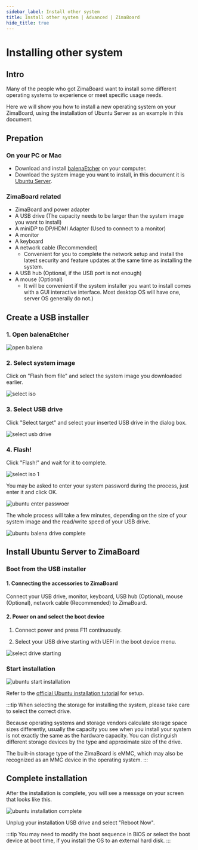 ```yaml
---
sidebar_label: Install other system
title: Install other system | Advanced | ZimaBoard
hide_title: true
---
```


# Installing other system

## Intro

Many of the people who got ZimaBoard want to install some different operating systems to experience or meet specific usage needs.

Here we will show you how to install a new operating system on your ZimaBoard, using the installation of Ubuntu Server as an example in this document.

## Prepation

### On your PC or Mac

- Download and install [balenaEtcher](https://www.balena.io/etcher/) on your computer. 
- Download the system image you want to install, in this document it is [Ubuntu Server](https://ubuntu.com/download/server).

### ZimaBoard related

- ZimaBoard and power adapter
- A USB drive (The capacity needs to be larger than the system image you want to install)
- A miniDP to DP/HDMI Adapter (Used to connect to a monitor)
- A monitor
- A keyboard
- A network cable (Recommended)
  - Convenient for you to complete the network setup and install the latest security and feature updates at the same time as installing the system.
- A USB hub (Optional, if the USB port is not enough)
- A mouse (Optional)
  - It will be convenient if the system installer you want to install comes with a GUI interactive interface. Most desktop OS will have one, server OS generally do not.)

  
## Create a USB installer

### 1. Open balenaEtcher

<p><img
  src={require('./images/ubuntu-open-balena.png').default}
  alt="open balena"
  style={{
    maxWidth: '80%',
    display: 'block',
    margin: 'auto'
    }}
/></p>

### 2. Select system image

Click on "Flash from file" and select the system image you downloaded earlier.

<p><img
  src={require('./images/ubuntu-select-iso.png').default}
  alt="select iso"
  style={{
    maxWidth: '80%',
    display: 'block',
    margin: 'auto'
    }}
/></p>

### 3. Select USB drive

Click "Select target" and select your inserted USB drive in the dialog box.

<p><img
  src={require('./images/ubuntu-select-usb-drive.png').default}
  alt="select usb drive"
  style={{
    maxWidth: '80%',
    display: 'block',
    margin: 'auto'
    }}
/></p>

### 4. Flash!

Click "Flash!" and wait for it to complete.

<p><img
  src={require('./images/ubuntu-select-iso-1.png').default}
  alt="select iso 1"
  style={{
    maxWidth: '80%',
    display: 'block',
    margin: 'auto'
    }}
/></p>

You may be asked to enter your system password during the process, just enter it and click OK.

<p><img
  src={require('./images/ubuntu-enter-passwoer.png').default}
  alt="ubuntu enter passwoer"
  style={{
    maxWidth: '80%',
    display: 'block',
    margin: 'auto'
    }}
/></p>

The whole process will take a few minutes, depending on the size of your system image and the read/write speed of your USB drive.

<p><img
  src={require('./images/ubuntu-balena-drive-complete.png').default}
  alt="ubuntu balena drive complete"
  style={{
    maxWidth: '80%',
    display: 'block',
    margin: 'auto'
    }}
/></p>

## Install Ubuntu Server to ZimaBoard

### Boot from the USB installer

#### 1. Connecting the accessories to ZimaBoard
Connect your USB drive, monitor, keyboard, USB hub (Optional), mouse (Optional), network cable (Recommended) to ZimaBoard.

#### 2. Power on and select the boot device
1. Connect power and press F11 continuously.

2. Select your USB drive starting with UEFI in the boot device menu.

<p><img
  src={require('./images/ubuntu-select-drive-starting.jpeg').default}
  alt="select drive starting"
  style={{
    maxWidth: '80%',
    display: 'block',
    margin: 'auto'
    }}
/></p>

### Start installation

<p><img
  src={require('./images/ubuntu-start-installation.png').default}
  alt="ubuntu start installation"
  style={{
    maxWidth: '80%',
    display: 'block',
    margin: 'auto'
    }}
/></p>

Refer to the [official Ubuntu installation tutorial](https://ubuntu.com/tutorials/install-ubuntu-server#3-boot-from-install-media) for setup.

:::tip
When selecting the storage for installing the system, please take care to select the correct drive.

Because operating systems and storage vendors calculate storage space sizes differently, usually the capacity you see when you install your system is not exactly the same as the hardware capacity. You can distinguish different storage devices by the type and approximate size of the drive.

The built-in storage type of the ZimaBoard is eMMC, which may also be recognized as an MMC device in the operating system.
:::


## Complete installation

After the installation is complete, you will see a message on your screen that looks like this.

<p><img
  src={require('./images/ubuntu-installation-complete.png').default}
  alt="ubuntu installation complete"
  style={{
    maxWidth: '80%',
    display: 'block',
    margin: 'auto'
    }}
/></p>

Unplug your installation USB drive and select "Reboot Now".

:::tip
You may need to modify the boot sequence in BIOS or select the boot device at boot time, if you install the OS to an external hard disk.
:::